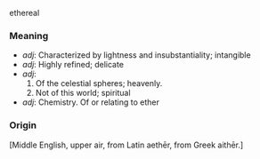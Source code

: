 ethereal
### Meaning
+ _adj_: Characterized by lightness and insubstantiality; intangible
+ _adj_: Highly refined; delicate
+ _adj_: 
   1. Of the celestial spheres; heavenly.
   2. Not of this world; spiritual
+ _adj_: Chemistry. Of or relating to ether

### Origin

[Middle English, upper air, from Latin aethēr, from Greek aithēr.]
